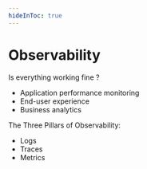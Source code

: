 ```yaml
---
hideInToc: true
---
```

# Observability

Is everything working fine ?

- Application performance monitoring
- End-user experience
- Business analytics

The Three Pillars of Observability:

- Logs
- Traces
- Metrics

<!--
observability is the ability to measure a system’s current state based on the data it generates, such as logs, metrics, and traces.  
The goal of observability is to understand what’s happening in highly distributed system

Observability enables you to understand what is slow or broken and what needs to be done to improve performance. With an observability solution in place, teams can receive alerts about issues and pro-actively resolve them before they impact users.

Once you begin collecting and analyzing observability data, you have an invaluable window into the business impact of your digital services
-->
